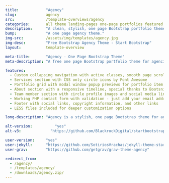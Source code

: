 ```yaml
---
title:            "Agency"
slug:             agency
src:              /template-overviews/agency
categories:       all theme landing-pages one-page portfolios featured popular
description:      "A clean, stylish, one page Bootstrap portfolio theme perfect for your agency or small business."
bump:             "A one page agency theme."
img-src:          /assets/img/templates/agency.jpg
img-desc:         "Free Bootstrap Agency Theme - Start Bootstrap"
layout:           template-overview

meta-title:       "Agency - One Page Bootstrap Theme"
meta-description: "A free one page Bootstrap portfolio theme for agencies. All Start Bootstrap templates are free to download and open source."

features:
  - Custom collapsing navigation with active classes, smooth page scrolling, and responsive fallback stylings
  - Services section with CSS only circle icons by Font Awesome
  - Portfolio grid with modal window popup previews for portfolio item details
  - About section with a responsive timeline, special thanks to Bootsnipp
  - Team member section with circle profile images and social media links
  - Working PHP contact form with validation - just add your email address to the PHP file included
  - Footer with social links, copyright information, and other links
  - LESS files included for deeper customization options

long-description: "Agency is a stylish, one page Bootstrap theme for agencies and small businesses. The design of Agency is based off of the Golden PSD Theme by Mathavan Jaya. You can download the PSD verison of this theme at FreebiesXpress.com."

alt-version:		  "yes"
alt-v3:		        "https://github.com/BlackrockDigital/startbootstrap-agency/archive/v3.3.7+1.zip"

user-version:     "yes"
user-jekyll:      "https://github.com/SotiriosVrachas/jekyll-theme-startbootstrap-agency"
user-grav:        "https://github.com/getgrav/grav-theme-agency"

redirect_from:
  - /agency/
  - /templates/agency/
  - /downloads/agency.zip/
---
```

